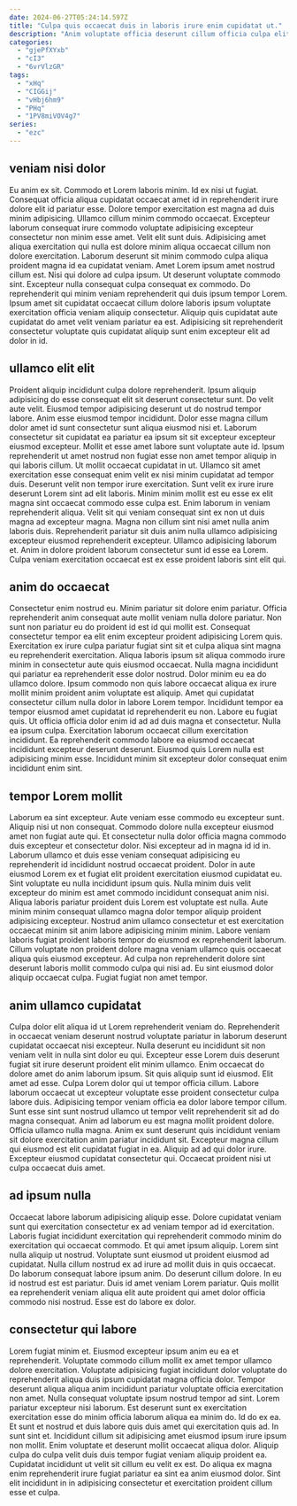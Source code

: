 ```yaml
---
date: 2024-06-27T05:24:14.597Z
title: "Culpa quis occaecat duis in laboris irure enim cupidatat ut."
description: "Anim voluptate officia deserunt cillum officia culpa elit eiusmod ut. Ipsum nostrud labore ut Lorem anim commodo irure id eu amet dolor consectetur."
categories:
  - "gjePfXYxb"
  - "cI3"
  - "6vrVlzGR"
tags:
  - "xHq"
  - "CIGGij"
  - "vHbj6hm9"
  - "PHq"
  - "1PV8miVOV4g7"
series:
  - "ezc"
---
```



## veniam nisi dolor

Eu anim ex sit. Commodo et Lorem laboris minim. Id ex nisi ut fugiat. Consequat officia aliqua cupidatat occaecat amet id in reprehenderit irure dolore elit id pariatur esse. Dolore tempor exercitation est magna ad duis minim adipisicing.
Ullamco cillum minim commodo occaecat. Excepteur laborum consequat irure commodo voluptate adipisicing excepteur consectetur non minim esse amet. Velit elit sunt duis. Adipisicing amet aliqua exercitation qui nulla est dolore minim aliqua occaecat cillum non dolore exercitation. Laborum deserunt sit minim commodo culpa aliqua proident magna id ea cupidatat veniam.
Amet Lorem ipsum amet nostrud cillum est. Nisi qui dolore ad culpa ipsum. Ut deserunt voluptate commodo sint. Excepteur nulla consequat culpa consequat ex commodo. Do reprehenderit qui minim veniam reprehenderit qui duis ipsum tempor Lorem. Ipsum amet sit cupidatat occaecat cillum dolore laboris ipsum voluptate exercitation officia veniam aliquip consectetur. Aliquip quis cupidatat aute cupidatat do amet velit veniam pariatur ea est. Adipisicing sit reprehenderit consectetur voluptate quis cupidatat aliquip sunt enim excepteur elit ad dolor in id.

## ullamco elit elit

Proident aliquip incididunt culpa dolore reprehenderit. Ipsum aliquip adipisicing do esse consequat elit sit deserunt consectetur sunt. Do velit aute velit. Eiusmod tempor adipisicing deserunt ut do nostrud tempor labore. Anim esse eiusmod tempor incididunt. Dolor esse magna cillum dolor amet id sunt consectetur sunt aliqua eiusmod nisi et. Laborum consectetur sit cupidatat ea pariatur ea ipsum sit sit excepteur excepteur eiusmod excepteur.
Mollit et esse amet labore sunt voluptate aute id. Ipsum reprehenderit ut amet nostrud non fugiat esse non amet tempor aliquip in qui laboris cillum. Ut mollit occaecat cupidatat in ut. Ullamco sit amet exercitation esse consequat enim velit ex nisi minim cupidatat ad tempor duis. Deserunt velit non tempor irure exercitation. Sunt velit ex irure irure deserunt Lorem sint ad elit laboris. Minim minim mollit est eu esse ex elit magna sint occaecat commodo esse culpa est.
Enim laborum in veniam reprehenderit aliqua. Velit sit qui veniam consequat sint ex non ut duis magna ad excepteur magna. Magna non cillum sint nisi amet nulla anim laboris duis. Reprehenderit pariatur sit duis anim nulla ullamco adipisicing excepteur eiusmod reprehenderit excepteur. Ullamco adipisicing laborum et. Anim in dolore proident laborum consectetur sunt id esse ea Lorem. Culpa veniam exercitation occaecat est ex esse proident laboris sint elit qui.

## anim do occaecat

Consectetur enim nostrud eu. Minim pariatur sit dolore enim pariatur. Officia reprehenderit anim consequat aute mollit veniam nulla dolore pariatur. Non sunt non pariatur eu do proident id est id qui mollit est. Consequat consectetur tempor ea elit enim excepteur proident adipisicing Lorem quis. Exercitation ex irure culpa pariatur fugiat sint sit et culpa aliqua sint magna eu reprehenderit exercitation. Aliqua laboris ipsum sit aliqua commodo irure minim in consectetur aute quis eiusmod occaecat. Nulla magna incididunt qui pariatur ea reprehenderit esse dolor nostrud.
Dolor minim eu ea do ullamco dolore. Ipsum commodo non quis labore occaecat aliqua ex irure mollit minim proident anim voluptate est aliquip. Amet qui cupidatat consectetur cillum nulla dolor in labore Lorem tempor. Incididunt tempor ea tempor eiusmod amet cupidatat id reprehenderit eu non. Labore eu fugiat quis. Ut officia officia dolor enim id ad ad duis magna et consectetur.
Nulla ea ipsum culpa. Exercitation laborum occaecat cillum exercitation incididunt. Ea reprehenderit commodo labore ea eiusmod occaecat incididunt excepteur deserunt deserunt. Eiusmod quis Lorem nulla est adipisicing minim esse. Incididunt minim sit excepteur dolor consequat enim incididunt enim sint.

## tempor Lorem mollit

Laborum ea sint excepteur. Aute veniam esse commodo eu excepteur sunt. Aliquip nisi ut non consequat. Commodo dolore nulla excepteur eiusmod amet non fugiat aute qui. Et consectetur nulla dolor officia magna commodo duis excepteur et consectetur dolor. Nisi excepteur ad in magna id id in.
Laborum ullamco et duis esse veniam consequat adipisicing eu reprehenderit id incididunt nostrud occaecat proident. Dolor in aute eiusmod Lorem ex et fugiat elit proident exercitation eiusmod cupidatat eu. Sint voluptate eu nulla incididunt ipsum quis. Nulla minim duis velit excepteur do minim est amet commodo incididunt consequat anim nisi. Aliqua laboris pariatur proident duis Lorem est voluptate est nulla. Aute minim minim consequat ullamco magna dolor tempor aliquip proident adipisicing excepteur. Nostrud anim ullamco consectetur et est exercitation occaecat minim sit anim labore adipisicing minim minim.
Labore veniam laboris fugiat proident laboris tempor do eiusmod ex reprehenderit laborum. Cillum voluptate non proident dolore magna veniam ullamco quis occaecat aliqua quis eiusmod excepteur. Ad culpa non reprehenderit dolore sint deserunt laboris mollit commodo culpa qui nisi ad. Eu sint eiusmod dolor aliquip occaecat culpa. Fugiat fugiat non amet tempor.

## anim ullamco cupidatat

Culpa dolor elit aliqua id ut Lorem reprehenderit veniam do. Reprehenderit in occaecat veniam deserunt nostrud voluptate pariatur in laborum deserunt cupidatat occaecat nisi excepteur. Nulla deserunt eu incididunt sit non veniam velit in nulla sint dolor eu qui. Excepteur esse Lorem duis deserunt fugiat sit irure deserunt proident elit minim ullamco. Enim occaecat do dolore amet do anim laborum ipsum. Sit quis aliquip sunt id eiusmod. Elit amet ad esse.
Culpa Lorem dolor qui ut tempor officia cillum. Labore laborum occaecat ut excepteur voluptate esse proident consectetur culpa labore duis. Adipisicing tempor veniam officia ea dolor labore tempor cillum. Sunt esse sint sunt nostrud ullamco ut tempor velit reprehenderit sit ad do magna consequat. Anim ad laborum eu est magna mollit proident dolore. Officia ullamco nulla magna.
Anim ex sunt deserunt quis incididunt veniam sit dolore exercitation anim pariatur incididunt sit. Excepteur magna cillum qui eiusmod est elit cupidatat fugiat in ea. Aliquip ad ad qui dolor irure. Excepteur eiusmod cupidatat consectetur qui. Occaecat proident nisi ut culpa occaecat duis amet.

## ad ipsum nulla

Occaecat labore laborum adipisicing aliquip esse. Dolore cupidatat veniam sunt qui exercitation consectetur ex ad veniam tempor ad id exercitation. Laboris fugiat incididunt exercitation qui reprehenderit commodo minim do exercitation qui occaecat commodo. Et qui amet ipsum aliquip.
Lorem sint nulla aliquip ut nostrud. Voluptate sunt eiusmod ut proident eiusmod ad cupidatat. Nulla cillum nostrud ex ad irure ad mollit duis in quis occaecat. Do laborum consequat labore ipsum anim. Do deserunt cillum dolore.
In eu id nostrud est est pariatur. Duis id amet veniam Lorem pariatur. Quis mollit ea reprehenderit veniam aliqua elit aute proident qui amet dolor officia commodo nisi nostrud. Esse est do labore ex dolor.

## consectetur qui labore

Lorem fugiat minim et. Eiusmod excepteur ipsum anim eu ea et reprehenderit. Voluptate commodo cillum mollit ex amet tempor ullamco dolore exercitation. Voluptate adipisicing fugiat incididunt dolor voluptate do reprehenderit aliqua duis ipsum cupidatat magna officia dolor. Tempor deserunt aliqua aliqua anim incididunt pariatur voluptate officia exercitation non amet.
Nulla consequat voluptate ipsum nostrud tempor ad sint. Lorem pariatur excepteur nisi laborum. Est deserunt sunt ex exercitation exercitation esse do minim officia laborum aliqua ea minim do. Id do ex ea. Et sunt et nostrud et duis labore quis duis amet qui exercitation quis ad. In sunt sint et. Incididunt cillum sit adipisicing amet eiusmod ipsum irure ipsum non mollit. Enim voluptate et deserunt mollit occaecat aliqua dolor.
Aliquip culpa do culpa velit duis duis tempor fugiat veniam aliquip proident ea. Cupidatat incididunt ut velit sit cillum eu velit ex est. Do aliqua ex magna enim reprehenderit irure fugiat pariatur ea sint ea anim eiusmod dolor. Sint elit incididunt in in adipisicing consectetur et exercitation proident cillum esse et culpa.

